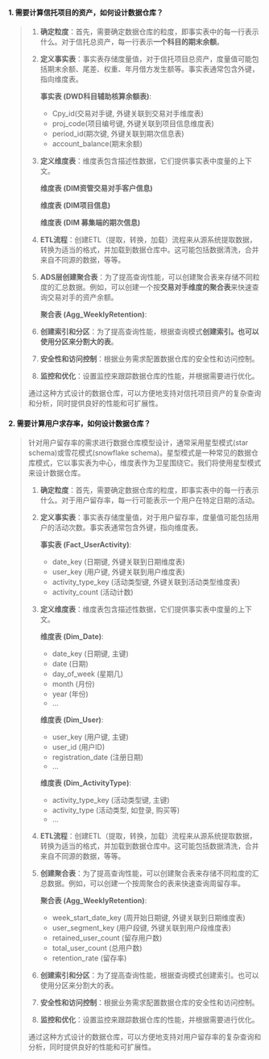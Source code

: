 #### 1. 需要计算信托项目的资产，如何设计数据仓库？

> 1. **确定粒度**：首先，需要确定数据仓库的粒度，即事实表中的每一行表示什么。对于信托总资产，每一行表示**一个科目的期末余额**。
>
> 2. **定义事实表**：事实表存储度量值，对于信托项目总资产，度量值可能包括期末余额、尾差、权重、年月借方发生额等。事实表通常包含外键，指向维度表。
>
>    **事实表 (DWD科目辅助核算余额表)**:
>
>     - Cpy_id(交易对手键, 外键关联到交易对手维度表)
>     - proj_code(项目编号键, 外键关联到项目信息维度表)
>     - period_id(期次键, 外键关联到期次信息表)
>     - account_balance(期末余额)
>
> 3. **定义维度表**：维度表包含描述性数据，它们提供事实表中度量的上下文。
>
>    **维度表 (DIM资管交易对手客户信息)**
>
>    **维度表 (DIM项目信息)**
>
>    **维度表 (DIM 募集端的期次信息)**
>
> 4. **ETL流程**：创建ETL（提取，转换，加载）流程来从源系统提取数据，转换为适当的格式，并加载到数据仓库中。这可能包括数据清洗，合并来自不同源的数据，等等。
>
> 5. **ADS层创建聚合表**：为了提高查询性能，可以创建聚合表来存储不同粒度的汇总数据。例如，可以创建一个按**交易对手维度的聚合表**来快速查询交易对手的资产余额。
>
>    **聚合表 (Agg_WeeklyRetention)**:
>
> 6. **创建索引和分区**：为了提高查询性能，根据查询模式**创建索引。也可以使用分区来分割大的表**。
>
> 7. **安全性和访问控制**：根据业务需求配置数据仓库的安全性和访问控制。
>
> 8. **监控和优化**：设置监控来跟踪数据仓库的性能，并根据需要进行优化。
>
> 通过这种方式设计的数据仓库，可以方便地支持对信托项目资产的复杂查询和分析，同时提供良好的性能和可扩展性。

#### 2. 需要计算用户求存率，如何设计数据仓库？

> 针对用户留存率的需求进行数据仓库模型设计，通常采用星型模式(star schema)或雪花模式(snowflake schema)。星型模式是一种常见的数据仓库模式，它以事实表为中心，维度表作为卫星围绕它。我们将使用星型模式来设计数据仓库。
>
> 1. **确定粒度**：首先，需要确定数据仓库的粒度，即事实表中的每一行表示什么。对于用户留存率，每一行可能表示一个用户在特定日期的活动。
>
> 2. **定义事实表**：事实表存储度量值，对于用户留存率，度量值可能包括用户的活动次数。事实表通常包含外键，指向维度表。
>
>    **事实表 (Fact_UserActivity)**:
>
>     - date_key (日期键, 外键关联到日期维度表)
>     - user_key (用户键, 外键关联到用户维度表)
>     - activity_type_key (活动类型键, 外键关联到活动类型维度表)
>     - activity_count (活动计数)
>
> 3. **定义维度表**：维度表包含描述性数据，它们提供事实表中度量的上下文。
>
>    **维度表 (Dim_Date)**:
>
>     - date_key (日期键, 主键)
>     - date (日期)
>     - day_of_week (星期几)
>     - month (月份)
>     - year (年份)
>     - ...
>
>    **维度表 (Dim_User)**:
>
>     - user_key (用户键, 主键)
>     - user_id (用户ID)
>     - registration_date (注册日期)
>     - ...
>
>    **维度表 (Dim_ActivityType)**:
>
>     - activity_type_key (活动类型键, 主键)
>     - activity_type (活动类型, 如登录, 购买等)
>     - ...
>
> 4. **ETL流程**：创建ETL（提取，转换，加载）流程来从源系统提取数据，转换为适当的格式，并加载到数据仓库中。这可能包括数据清洗，合并来自不同源的数据，等等。
>
> 5. **创建聚合表**：为了提高查询性能，可以创建聚合表来存储不同粒度的汇总数据。例如，可以创建一个按周聚合的表来快速查询周留存率。
>
>    **聚合表 (Agg_WeeklyRetention)**:
>
>     - week_start_date_key (周开始日期键, 外键关联到日期维度表)
>     - user_segment_key (用户段键, 外键关联到用户段维度表)
>     - retained_user_count (留存用户数)
>     - total_user_count (总用户数)
>     - retention_rate (留存率)
>
> 6. **创建索引和分区**：为了提高查询性能，根据查询模式创建索引。也可以使用分区来分割大的表。
>
> 7. **安全性和访问控制**：根据业务需求配置数据仓库的安全性和访问控制。
>
> 8. **监控和优化**：设置监控来跟踪数据仓库的性能，并根据需要进行优化。
>
> 通过这种方式设计的数据仓库，可以方便地支持对用户留存率的复杂查询和分析，同时提供良好的性能和可扩展性。